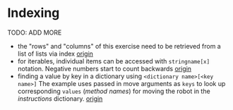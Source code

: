 # Indexing

TODO: ADD MORE

- the "rows" and "columns" of this exercise need to be retrieved from a list of lists via index [origin](./exercise-concepts/matrix.md)
- for iterables, individual items can be accessed with `stringname[x]` notation. Negative numbers start to count backwards [origin](./exercise-concepts/phone-number.md)
- finding a value by key in a dictionary using `<dictionary name>[<key name>]` The example uses passed in move arguments as `keys` to look up corresponding `values` (_method names_) for moving the robot in the _instructions_ dictionary. [origin](./exercise-concepts/robot-simulator.md)
